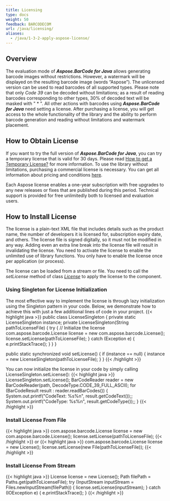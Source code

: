 ```yaml
---
title: Licensing
type: docs
weight: 50
feedback: BARCODECOM
url: /java/licensing/
aliases:
  - /java/1-3-2-apply-aspose-license/
---
```


## **Overview**

The evaluation mode of ***Aspose.BarCode for Java*** allows generating barcode images without restrictions. However, a
watermark will be displayed on the resulting barcode image (words “Aspose”). The unlicensed version can be used to read
barcodes of all supported types. Please note that only *Code 39* can be decoded without limitations; as a result of
reading barcodes corresponding to other types, 30% of decoded text will be masked with " * ". All other actions with
barcodes using ***Aspose.BarCode for Java*** need setting a license. After purchasing a license, you will get access to
the whole functionality of the library and the ability to perform barcode generation and reading without limitations and
watermark placement.

## **How to Obtain License**

If you want to try the full version of ***Aspose.BarCode for Java***, you can try a temporary license that is valid for
30 days. Please read [How to get a Temporary License?](https://purchase.aspose.com/temporary-license) for more
information. To use the library without limitations, purchasing a commercial license is necessary. You can get all
information about pricing and conditions [here](https://purchase.aspose.com/admin/pricing/barcode/java).

Each Aspose license enables a one-year subscription with free upgrades to any new releases or fixes that are published
during this period. Technical support is provided for free unlimitedly both to licensed and evaluation users.

## **How to Install License**

The license is a plain-text XML file that includes details such as the product name, the number of developers it is
licensed for, subscription expiry date, and others. The license file is signed digitally, so it must not be modified in
any way. Adding even an extra line break into the license file will result in invalidating the license. You need to
activate the license to enable the unlimited use of library functions. You only have to enable the license once per
application (or process).

The license can be loaded from a stream or file.
You need to call the *setLicense* method of class [
*License*](https://reference.aspose.com/barcode//java/com.aspose.barcode/license) to apply the license to the component.

### **Using Singleton for License Initialization**

The most effective way to implement the license is through lazy initialization using the Singleton pattern in your code.
Below, we demonstrate how to achieve this with just a few additional lines of code in your project.
{{< highlight java >}}
public class LicenseSingleton
{
    private static LicenseSingleton instance;
    private LicenseSingleton(String pathToLicenseFile)
    {
      try
      {
      // Initialize the license
       com.aspose.barcode.License license = new com.aspose.barcode.License();
       license.setLicense(pathToLicenseFile);
      }
      catch (Exception e)
      {
        e.printStackTrace();
      }
    } 
}

public static synchronized void setLicense()
{
    if (instance == null)
    {
      instance = new LicenseSingleton(pathToLicenseFile);
    }
}
{{< /highlight >}}

You can now initialize the license in your code by simply calling LicenseSingleton.setLicense():
{{< highlight java >}}
LicenseSingleton.setLicense();
BarCodeReader reader = new BarCodeReader(path, DecodeType.CODE_39_FULL_ASCII);
for (BarCodeResult result : reader.readBarCodes())
{
  System.out.printf("CodeText: %s%n", result.getCodeText());;
  System.out.printf("CodeType: %s%n", result.getCodeType());;
}
{{< /highlight >}}

### **Install License From File**

{{< highlight java >}}
com.aspose.barcode.License license = new com.aspose.barcode.License();
license.setLicense(pathToLicenseFile);
{{< /highlight >}}
or
{{< highlight java >}}
com.aspose.barcode.License license = new License();
license.setLicense(new File(pathToLicenseFile));
{{< /highlight >}}

### **Install License From Stream**

{{< highlight java >}}
License license = new License();
Path filePath = Paths.get(pathToLicenseFile);
try (InputStream inputStream = Files.newInputStream(filePath))
{
  license.setLicense(inputStream);
}
catch (IOException e)
{
  e.printStackTrace();
}
{{< /highlight >}}

<!--
### **Configure Metered Key**
Aspose.BarCode for Java allows developers to apply metered keys. It is a new licensing mechanism that can be applied along with the existing licensing method. Those customers who want to be billed based on the usage of API features can apply metered licensing. For more details, please refer to [Metered Licensing FAQ](https://purchase.aspose.com/faqs/licensing/metered).

Class [*Metered*](https://reference.aspose.com/barcode/java/com.aspose.barcode.metered/package-frame) has been introduced to apply the metered key. The sample code snippet demonstrating how to set metered public and private keys is provided below.

{{< gist "aspose-com-gists" "9dea2dd38be50330a824dd05da062a97" "Examples-src-main-java-com-aspose-barcode-examples-ApplyMeteredKey-ApplyMeteredKey.java" >}}
-->
